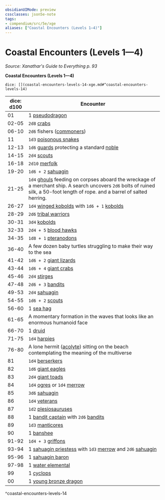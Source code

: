 ```yaml
---
obsidianUIMode: preview
cssclasses: json5e-note
tags:
- compendium/src/5e/xge
aliases: ["Coastal Encounters (Levels 1—4)"]
---
```

# Coastal Encounters (Levels 1—4)
*Source: Xanathar's Guide to Everything p. 93* 

**Coastal Encounters (Levels 1—4)**

`dice: [](coastal-encounters-levels-14-xge.md#^coastal-encounters-levels-14)`

| dice: d100 | Encounter |
|------------|-----------|
| 01 | 1 [pseudodragon](Mechanics/bestiary/dragon/pseudodragon.md) |
| 02-05 | `2d8` [crabs](Mechanics/bestiary/beast/crab.md) |
| 06-10 | `2d6` fishers ([commoners](Mechanics/bestiary/humanoid/commoner.md)) |
| 11 | `1d3` [poisonous snakes](Mechanics/bestiary/beast/poisonous-snake.md) |
| 12-13 | `1d6` [guards](Mechanics/bestiary/humanoid/guard.md) protecting a standard [noble](Mechanics/bestiary/humanoid/noble.md) |
| 14-15 | `2d4` [scouts](Mechanics/bestiary/humanoid/scout.md) |
| 16-18 | `2d10` [merfolk](Mechanics/bestiary/humanoid/merfolk.md) |
| 19-20 | `1d6 + 2` [sahuagin](Mechanics/bestiary/humanoid/sahuagin.md) |
| 21-25 | `1d4` [ghouls](Mechanics/bestiary/undead/ghoul.md) feeding on corpses aboard the wreckage of a merchant ship. A search uncovers `2d6` bolts of ruined silk, a 50-foot length of rope. and a barrel of salted herring. |
| 26-27 | `1d4` [winged kobolds](Mechanics/bestiary/humanoid/winged-kobold.md) with `1d6 + 1` [kobolds](Mechanics/bestiary/humanoid/kobold.md) |
| 28-29 | `2d6` [tribal warriors](Mechanics/bestiary/humanoid/tribal-warrior.md) |
| 30-31 | `3d4` [kobolds](Mechanics/bestiary/humanoid/kobold.md) |
| 32-33 | `2d4 + 5` [blood hawks](Mechanics/bestiary/beast/blood-hawk.md) |
| 34-35 | `1d8 + 1` [pteranodons](Mechanics/bestiary/beast/pteranodon.md) |
| 36-40 | A few dozen baby turtles struggling to make their way to the sea |
| 41-42 | `1d6 + 2` [giant lizards](Mechanics/bestiary/beast/giant-lizard.md) |
| 43-44 | `1d6 + 4` [giant crabs](Mechanics/bestiary/beast/giant-crab.md) |
| 45-46 | `2d4` [stirges](Mechanics/bestiary/beast/stirge.md) |
| 47-48 | `2d6 + 3` [bandits](Mechanics/bestiary/humanoid/bandit.md) |
| 49-53 | `2d4` [sahuagin](Mechanics/bestiary/humanoid/sahuagin.md) |
| 54-55 | `1d6 + 2` [scouts](Mechanics/bestiary/humanoid/scout.md) |
| 56-60 | 1 [sea hag](Mechanics/bestiary/fey/sea-hag.md) |
| 61-65 | A momentary formation in the waves that looks like an enormous humanoid face |
| 66-70 | 1 [druid](Mechanics/bestiary/humanoid/druid.md) |
| 71-75 | `1d4` [harpies](Mechanics/bestiary/monstrosity/harpy.md) |
| 76-80 | A lone hermit ([acolyte](Mechanics/bestiary/humanoid/acolyte.md)) sitting on the beach contemplating the meaning of the multiverse |
| 81 | `1d4` [berserkers](Mechanics/bestiary/humanoid/berserker.md) |
| 82 | `1d6` [giant eagles](Mechanics/bestiary/beast/giant-eagle.md) |
| 83 | `2d4` [giant toads](Mechanics/bestiary/beast/giant-toad.md) |
| 84 | `1d4` [ogres](Mechanics/bestiary/giant/ogre.md) or `1d4` [merrow](Mechanics/bestiary/monstrosity/merrow.md) |
| 85 | `3d6` [sahuagin](Mechanics/bestiary/humanoid/sahuagin.md) |
| 86 | `1d4` [veterans](Mechanics/bestiary/humanoid/veteran.md) |
| 87 | `1d2` [plesiosauruses](Mechanics/bestiary/beast/plesiosaurus.md) |
| 88 | 1 [bandit captain](Mechanics/bestiary/humanoid/bandit-captain.md) with `2d6` [bandits](Mechanics/bestiary/humanoid/bandit.md) |
| 89 | `1d3` [manticores](Mechanics/bestiary/monstrosity/manticore.md) |
| 90 | 1 [banshee](Mechanics/bestiary/undead/banshee.md) |
| 91-92 | `1d4 + 3` [griffons](Mechanics/bestiary/monstrosity/griffon.md) |
| 93-94 | 1 [sahuagin priestess](Mechanics/bestiary/humanoid/sahuagin-priestess.md) with `1d3` [merrow](Mechanics/bestiary/monstrosity/merrow.md) and `2d6` [sahuagin](Mechanics/bestiary/humanoid/sahuagin.md) |
| 95-96 | 1 [sahuagin baron](Mechanics/bestiary/humanoid/sahuagin-baron.md) |
| 97-98 | 1 [water elemental](Mechanics/bestiary/elemental/water-elemental.md) |
| 99 | 1 [cyclops](Mechanics/bestiary/giant/cyclops.md) |
| 00 | 1 [young bronze dragon](Mechanics/bestiary/dragon/young-bronze-dragon.md) |
^coastal-encounters-levels-14
